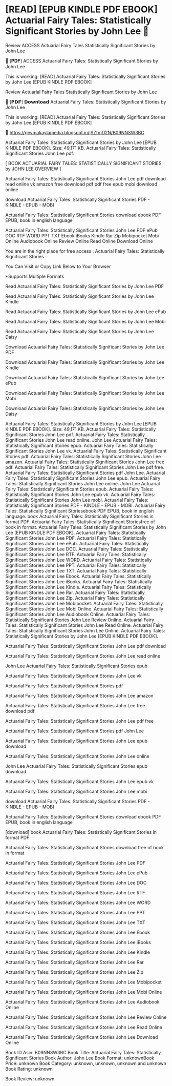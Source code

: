 # [READ] [EPUB KINDLE PDF EBOOK] Actuarial Fairy Tales: Statistically Significant Stories by  John Lee 📕
Review ACCESS Actuarial Fairy Tales Statistically Significant Stories by John Lee

💝 [𝐏𝐃𝐅] ACCESS Actuarial Fairy Tales: Statistically Significant Stories by John Lee

This is working: [READ] Actuarial Fairy Tales: Statistically Significant Stories by John Lee [EPUB KINDLE PDF EBOOK]


Review Actuarial Fairy Tales Statistically Significant Stories by John Lee

📕 [𝗣𝗗𝗙] 𝗗𝗼𝘄𝗻𝗹𝗼𝗮𝗱 Actuarial Fairy Tales: Statistically Significant Stories by John Lee

This is working: [READ] Actuarial Fairy Tales: Statistically Significant Stories by John Lee [EPUB KINDLE PDF EBOOK]



🧭 https://gevmakaylamedia.blogspot.in/jSZfmD2N/B09NNSW3BC



Actuarial Fairy Tales: Statistically Significant Stories by John Lee [EPUB KINDLE PDF EBOOK]. Size: 49,171 KB. Actuarial Fairy Tales: Statistically Significant Stories John Lee pdf.

[ BOOK ACTUARIAL FAIRY TALES: STATISTICALLY SIGNIFICANT STORIES by JOHN LEE OVERVIEW ]

Actuarial Fairy Tales: Statistically Significant Stories John Lee pdf download read online vk amazon free download pdf pdf free epub mobi download online

download Actuarial Fairy Tales: Statistically Significant Stories PDF - KINDLE - EPUB - MOBI

Actuarial Fairy Tales: Statistically Significant Stories download ebook PDF EPUB, book in english language

Actuarial Fairy Tales: Statistically Significant Stories John Lee PDF ePub DOC RTF WORD PPT TXT Ebook iBooks Kindle Rar Zip Mobipocket Mobi Online Audiobook Online Review Online Read Online Download Online

You are in the right place for free access : Actuarial Fairy Tales: Statistically Significant Stories

You Can Visit or Copy Link Below to Your Browser

*Supports Multiple Formats

Read Actuarial Fairy Tales: Statistically Significant Stories by John Lee PDF

Read Actuarial Fairy Tales: Statistically Significant Stories by John Lee Kindle

Read Actuarial Fairy Tales: Statistically Significant Stories by John Lee ePub

Read Actuarial Fairy Tales: Statistically Significant Stories by John Lee Mobi

Read Actuarial Fairy Tales: Statistically Significant Stories by John Lee Daisy

Download Actuarial Fairy Tales: Statistically Significant Stories by John Lee PDF

Download Actuarial Fairy Tales: Statistically Significant Stories by John Lee Kindle

Download Actuarial Fairy Tales: Statistically Significant Stories by John Lee ePub

Download Actuarial Fairy Tales: Statistically Significant Stories by John Lee Mobi

Download Actuarial Fairy Tales: Statistically Significant Stories by John Lee Daisy

Actuarial Fairy Tales: Statistically Significant Stories by John Lee [EPUB KINDLE PDF EBOOK]. Size: 49,171 KB. Actuarial Fairy Tales: Statistically Significant Stories John Lee pdf. Actuarial Fairy Tales: Statistically Significant Stories John Lee read online. John Lee Actuarial Fairy Tales: Statistically Significant Stories epub. Actuarial Fairy Tales: Statistically Significant Stories John Lee vk. Actuarial Fairy Tales: Statistically Significant Stories pdf. Actuarial Fairy Tales: Statistically Significant Stories John Lee amazon. Actuarial Fairy Tales: Statistically Significant Stories John Lee free pdf. Actuarial Fairy Tales: Statistically Significant Stories John Lee pdf free. Actuarial Fairy Tales: Statistically Significant Stories pdf John Lee. Actuarial Fairy Tales: Statistically Significant Stories John Lee epub. Actuarial Fairy Tales: Statistically Significant Stories John Lee online. John Lee Actuarial Fairy Tales: Statistically Significant Stories epub. Actuarial Fairy Tales: Statistically Significant Stories John Lee epub vk. Actuarial Fairy Tales: Statistically Significant Stories John Lee mobi. Actuarial Fairy Tales: Statistically Significant Stories PDF - KINDLE - EPUB - MOBI. Actuarial Fairy Tales: Statistically Significant Storiesebook PDF EPUB, book in english language. book Actuarial Fairy Tales: Statistically Significant Stories in format PDF. Actuarial Fairy Tales: Statistically Significant Storiesfree of book in format. Actuarial Fairy Tales: Statistically Significant Stories by John Lee [EPUB KINDLE PDF EBOOK]. Actuarial Fairy Tales: Statistically Significant Stories John Lee PDF. Actuarial Fairy Tales: Statistically Significant Stories John Lee ePub. Actuarial Fairy Tales: Statistically Significant Stories John Lee DOC. Actuarial Fairy Tales: Statistically Significant Stories John Lee RTF. Actuarial Fairy Tales: Statistically Significant Stories John Lee WORD. Actuarial Fairy Tales: Statistically Significant Stories John Lee PPT. Actuarial Fairy Tales: Statistically Significant Stories John Lee TXT. Actuarial Fairy Tales: Statistically Significant Stories John Lee Ebook. Actuarial Fairy Tales: Statistically Significant Stories John Lee iBooks. Actuarial Fairy Tales: Statistically Significant Stories John Lee Kindle. Actuarial Fairy Tales: Statistically Significant Stories John Lee Rar. Actuarial Fairy Tales: Statistically Significant Stories John Lee Zip. Actuarial Fairy Tales: Statistically Significant Stories John Lee Mobipocket. Actuarial Fairy Tales: Statistically Significant Stories John Lee Mobi Online. Actuarial Fairy Tales: Statistically Significant Stories John Lee Audiobook Online. Actuarial Fairy Tales: Statistically Significant Stories John Lee Review Online. Actuarial Fairy Tales: Statistically Significant Stories John Lee Read Online. Actuarial Fairy Tales: Statistically Significant Stories John Lee Online. Actuarial Fairy Tales: Statistically Significant Stories by John Lee [EPUB KINDLE PDF EBOOK].

Actuarial Fairy Tales: Statistically Significant Stories John Lee pdf download

Actuarial Fairy Tales: Statistically Significant Stories John Lee read online

John Lee Actuarial Fairy Tales: Statistically Significant Stories epub

Actuarial Fairy Tales: Statistically Significant Stories John Lee vk

Actuarial Fairy Tales: Statistically Significant Stories pdf

Actuarial Fairy Tales: Statistically Significant Stories John Lee amazon

Actuarial Fairy Tales: Statistically Significant Stories John Lee free download pdf

Actuarial Fairy Tales: Statistically Significant Stories John Lee pdf free

Actuarial Fairy Tales: Statistically Significant Stories pdf John Lee

Actuarial Fairy Tales: Statistically Significant Stories John Lee epub download

Actuarial Fairy Tales: Statistically Significant Stories John Lee online

John Lee Actuarial Fairy Tales: Statistically Significant Stories epub download

Actuarial Fairy Tales: Statistically Significant Stories John Lee epub vk

Actuarial Fairy Tales: Statistically Significant Stories John Lee mobi

download Actuarial Fairy Tales: Statistically Significant Stories PDF - KINDLE - EPUB - MOBI

Actuarial Fairy Tales: Statistically Significant Stories download ebook PDF EPUB, book in english language

[download] book Actuarial Fairy Tales: Statistically Significant Stories in format PDF

Actuarial Fairy Tales: Statistically Significant Stories download free of book in format

Actuarial Fairy Tales: Statistically Significant Stories John Lee PDF

Actuarial Fairy Tales: Statistically Significant Stories John Lee ePub

Actuarial Fairy Tales: Statistically Significant Stories John Lee DOC

Actuarial Fairy Tales: Statistically Significant Stories John Lee RTF

Actuarial Fairy Tales: Statistically Significant Stories John Lee WORD

Actuarial Fairy Tales: Statistically Significant Stories John Lee PPT

Actuarial Fairy Tales: Statistically Significant Stories John Lee TXT

Actuarial Fairy Tales: Statistically Significant Stories John Lee Ebook

Actuarial Fairy Tales: Statistically Significant Stories John Lee iBooks

Actuarial Fairy Tales: Statistically Significant Stories John Lee Kindle

Actuarial Fairy Tales: Statistically Significant Stories John Lee Rar

Actuarial Fairy Tales: Statistically Significant Stories John Lee Zip

Actuarial Fairy Tales: Statistically Significant Stories John Lee Mobipocket

Actuarial Fairy Tales: Statistically Significant Stories John Lee Mobi Online

Actuarial Fairy Tales: Statistically Significant Stories John Lee Audiobook Online

Actuarial Fairy Tales: Statistically Significant Stories John Lee Review Online

Actuarial Fairy Tales: Statistically Significant Stories John Lee Read Online

Actuarial Fairy Tales: Statistically Significant Stories John Lee Download Online

Book ID Asin: B09NNSW3BC
Book Title: Actuarial Fairy Tales: Statistically Significant Stories
Book Author: John Lee
Book Format: unknownBook Price: unknown
Book Category: unknown, unknown, unknown and unknown
Book Rating: unknown

Book Review: unknown
